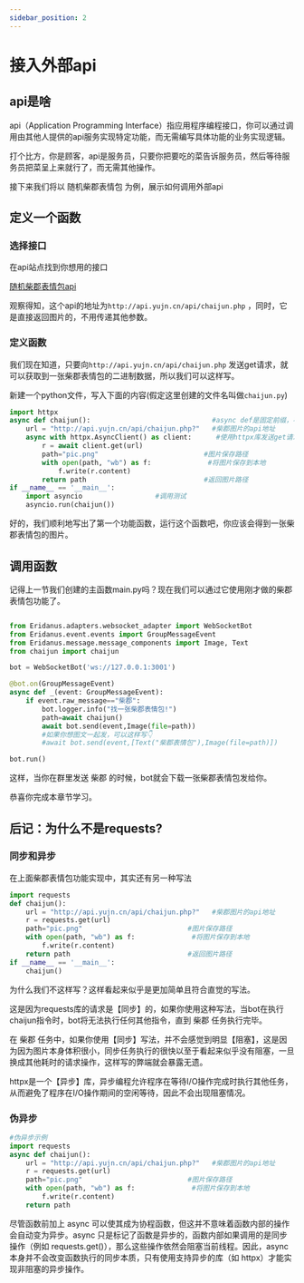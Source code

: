 ```yaml
---
sidebar_position: 2
---
```

# 接入外部api
## api是啥
api（Application Programming Interface）指应用程序编程接口，你可以通过调用由其他人提供的api服务实现特定功能，而无需编写具体功能的业务实现逻辑。

打个比方，你是顾客，api是服务员，只要你把要吃的菜告诉服务员，然后等待服务员把菜呈上来就行了，而无需其他操作。

接下来我们将以 随机柴郡表情包 为例，展示如何调用外部api
## 定义一个函数
### 选择接口
在api站点找到你想用的接口

[随机柴郡表情包api](https://api.yujn.cn/?action=interface&id=196)

观察得知，这个api的地址为`http://api.yujn.cn/api/chaijun.php` ，同时，它是直接返回图片的，不用传递其他参数。
### 定义函数
我们现在知道，只要向`http://api.yujn.cn/api/chaijun.php` 发送get请求，就可以获取到一张柴郡表情包的二进制数据，所以我们可以这样写。

新建一个python文件，写入下面的内容(假定这里创建的文件名叫做`chaijun.py`)
```python
import httpx
async def chaijun():                              #async def是固定前缀，不能变
    url = "http://api.yujn.cn/api/chaijun.php?"   #柴郡图片的api地址
    async with httpx.AsyncClient() as client:      #使用httpx库发送get请求
        r = await client.get(url)             
        path="pic.png"                          #图片保存路径
        with open(path, "wb") as f:              #将图片保存到本地
            f.write(r.content)
        return path                             #返回图片路径
if __name__ == '__main__':
    import asyncio                  #调用测试
    asyncio.run(chaijun())
```
好的，我们顺利地写出了第一个功能函数，运行这个函数吧，你应该会得到一张柴郡表情包的图片。
## 调用函数
记得上一节我们创建的主函数main.py吗？现在我们可以通过它使用刚才做的柴郡表情包功能了。
```python

from Eridanus.adapters.websocket_adapter import WebSocketBot
from Eridanus.event.events import GroupMessageEvent
from Eridanus.message.message_components import Image, Text
from chaijun import chaijun

bot = WebSocketBot('ws://127.0.0.1:3001')

@bot.on(GroupMessageEvent)
async def _(event: GroupMessageEvent):
    if event.raw_message=="柴郡":
        bot.logger.info("找一张柴郡表情包!")
        path=await chaijun()
        await bot.send(event,Image(file=path))
        #如果你想图文一起发，可以这样写👇
        #await bot.send(event,[Text("柴郡表情包"),Image(file=path)])

bot.run()
```
这样，当你在群里发送 柴郡 的时候，bot就会下载一张柴郡表情包发给你。

恭喜你完成本章节学习。
## 后记：为什么不是requests?
### 同步和异步
在上面柴郡表情包功能实现中，其实还有另一种写法
```python
import requests
def chaijun():                            
    url = "http://api.yujn.cn/api/chaijun.php?"   #柴郡图片的api地址
    r = requests.get(url)             
    path="pic.png"                          #图片保存路径
    with open(path, "wb") as f:              #将图片保存到本地
        f.write(r.content)
    return path                             #返回图片路径
if __name__ == '__main__':
    chaijun()
```
为什么我们不这样写？这样看起来似乎是更加简单且符合直觉的写法。

这是因为requests库的请求是【同步】的，如果你使用这种写法，当bot在执行chaijun指令时，bot将无法执行任何其他指令，直到 柴郡 任务执行完毕。

在 柴郡 任务中，如果你使用【同步】写法，并不会感觉到明显【阻塞】，这是因为因为图片本身体积很小，同步任务执行的很快以至于看起来似乎没有阻塞，一旦换成其他耗时的请求操作，这样写的弊端就会暴露无遗。

httpx是一个【异步】库，异步编程允许程序在等待I/O操作完成时执行其他任务，从而避免了程序在I/O操作期间的空闲等待，因此不会出现阻塞情况。
### 伪异步
```python
#伪异步示例
import requests
async def chaijun():                            
    url = "http://api.yujn.cn/api/chaijun.php?"   #柴郡图片的api地址
    r = requests.get(url)             
    path="pic.png"                          #图片保存路径
    with open(path, "wb") as f:              #将图片保存到本地
        f.write(r.content)
    return path   
```
尽管函数前加上 async 可以使其成为协程函数，但这并不意味着函数内部的操作会自动变为异步。async 只是标记了函数是异步的，函数内部如果调用的是同步操作（例如 requests.get()），那么这些操作依然会阻塞当前线程。因此，async 本身并不会改变函数执行的同步本质，只有使用支持异步的库（如 httpx）才能实现非阻塞的异步操作。
